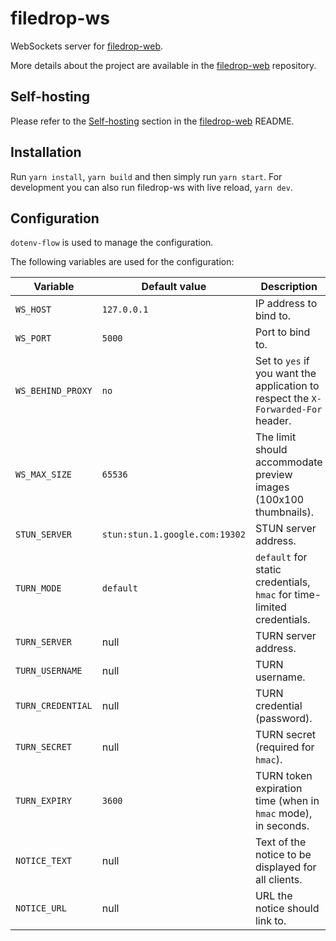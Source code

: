 # filedrop-ws

WebSockets server for [filedrop-web](https://github.com/mat-sz/filedrop-web).

More details about the project are available in the [filedrop-web](https://github.com/mat-sz/filedrop-web) repository.

## Self-hosting

Please refer to the [Self-hosting](https://github.com/mat-sz/filedrop-web#self-hosting) section in the [filedrop-web](https://github.com/mat-sz/filedrop-web) README.

## Installation

Run `yarn install`, `yarn build` and then simply run `yarn start`. For development you can also run filedrop-ws with live reload, `yarn dev`.

## Configuration

`dotenv-flow` is used to manage the configuration.

The following variables are used for the configuration:

| Variable          | Default value                  | Description                                                                       |
| ----------------- | ------------------------------ | --------------------------------------------------------------------------------- |
| `WS_HOST`         | `127.0.0.1`                    | IP address to bind to.                                                            |
| `WS_PORT`         | `5000`                         | Port to bind to.                                                                  |
| `WS_BEHIND_PROXY` | `no`                           | Set to `yes` if you want the application to respect the `X-Forwarded-For` header. |
| `WS_MAX_SIZE`     | `65536`                        | The limit should accommodate preview images (100x100 thumbnails).                 |
| `STUN_SERVER`     | `stun:stun.1.google.com:19302` | STUN server address.                                                              |
| `TURN_MODE`       | `default`                      | `default` for static credentials, `hmac` for time-limited credentials.            |
| `TURN_SERVER`     | null                           | TURN server address.                                                              |
| `TURN_USERNAME`   | null                           | TURN username.                                                                    |
| `TURN_CREDENTIAL` | null                           | TURN credential (password).                                                       |
| `TURN_SECRET`     | null                           | TURN secret (required for `hmac`).                                                |
| `TURN_EXPIRY`     | `3600`                         | TURN token expiration time (when in `hmac` mode), in seconds.                     |
| `NOTICE_TEXT`     | null                           | Text of the notice to be displayed for all clients.                               |
| `NOTICE_URL`      | null                           | URL the notice should link to.                                                    |
